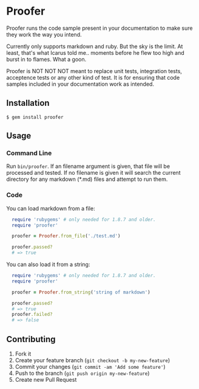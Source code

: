 # Proofer

Proofer runs the code sample present in your documentation to make sure
they work the way you intend.

Currently only supports markdown and ruby. But the sky is the limit. At least,
that's what Icarus told me.. moments before he flew too high and burst in to
flames. What a goon.

Proofer is NOT NOT NOT meant to replace unit tests, integration tests,
acceptence tests or any other kind of test. It is for ensuring that code
samples included in your documentation work as intended.

## Installation

    $ gem install proofer

## Usage

### Command Line

Run `bin/proofer`. If an filename argument is given, that file will be
processed and tested. If no filename is given it will search the current
directory for any markdown (*.md) files and attempt to run them.

### Code

You can load markdown from a file:

```ruby
  require 'rubygems' # only needed for 1.8.7 and older.
  require 'proofer'

  proofer = Proofer.from_file('./test.md')

  proofer.passed?
  # => true
```

You can also load it from a string:

```ruby
  require 'rubygems' # only needed for 1.8.7 and older.
  require 'proofer'

  proofer = Proofer.from_string('string of markdown')

  proofer.passed?
  # => true
  proofer.failed?
  # => false
```


## Contributing

1. Fork it
2. Create your feature branch (`git checkout -b my-new-feature`)
3. Commit your changes (`git commit -am 'Add some feature'`)
4. Push to the branch (`git push origin my-new-feature`)
5. Create new Pull Request
